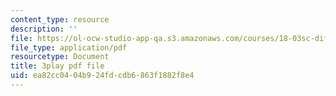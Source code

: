 ```yaml
---
content_type: resource
description: ''
file: https://ol-ocw-studio-app-qa.s3.amazonaws.com/courses/18-03sc-differential-equations-fall-2011/ea82cc0404b924fdcdb6863f1882f8e4_hEtWqTPPXuc.pdf
file_type: application/pdf
resourcetype: Document
title: 3play pdf file
uid: ea82cc04-04b9-24fd-cdb6-863f1882f8e4
---
```

